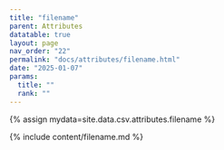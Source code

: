 ```yaml
---
title: "filename"
parent: Attributes
datatable: true
layout: page
nav_order: "22"
permalink: "docs/attributes/filename.html"
date: "2025-01-07"
params:
  title: ""
  rank: ""
---
```

{% assign mydata=site.data.csv.attributes.filename %} 

{% include content/filename.md %}
